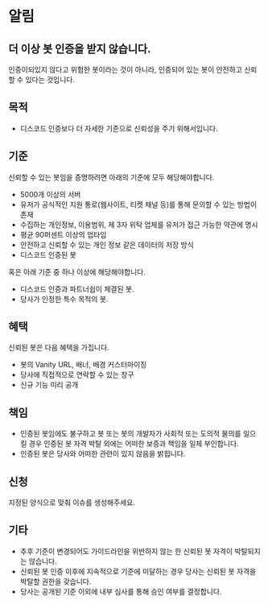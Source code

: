 # 알림

## 더 이상 봇 인증을 받지 않습니다.

인증이되있지 않다고 위험한 봇이라는 것이 아니라, 인증되어 있는 봇이 안전하고 신뢰할 수 있다는 것입니다.

## 목적

- 디스코드 인증보다 더 자세한 기준으로 신뢰성을 주기 위해서입니다.

## 기준

신뢰할 수 있는 봇임을 증명하려면 아래의 기준에 모두 해당해야합니다.

- 5000개 이상의 서버
- 유저가 공식적인 지원 통로(웹사이트, 티켓 채널 등)를 통해 문의할 수 있는 방법이 존재
- 수집하는 개인정보, 이용범위, 제 3자 위탁 업체를 유저가 접근 가능한 약관에 명시
- 평균 90퍼센트 이상의 업타임
- 안전하고 신뢰할 수 있는 개인 정보 같은 데이터의 저장 방식
- 디스코드 인증된 봇

혹은 아래 기준 중 하나 이상에 해당해야합니다.

- 디스코드 인증과 파트너쉽이 체결된 봇.
- 당사가 인정한 특수 목적의 봇.

## 혜택

신뢰된 봇은 다음 혜택을 가집니다.

- 봇의 Vanity URL, 배너, 배경 커스터마이징
- 당사에 직접적으로 연락할 수 있는 창구
- 신규 기능 미리 공개

## 책임

- 인증된 봇임에도 불구하고 봇 또는 봇의 개발자가 사회적 또는 도의적 물의를 일으킬 경우 인증된 봇 자격 박탈 외에는 어떠한 보증과 책임을 일체 부인합니다.
- 인증된 봇은 당사와 어떠한 관련이 있지 않음을 밝힙니다.

## 신청

지정된 양식으로 맞춰 이슈를 생성해주세요.

## 기타

- 추후 기준이 변경되어도 가이드라인을 위반하지 않는 한 신뢰된 봇 자격이 박탈되지는 않습니다.
- 신뢰된 봇 인증 이후에 지속적으로 기준에 미달하는 경우 당사는 신뢰된 봇 자격을 박탈할 권한을 갖습니다.
- 당사는 공개된 기준 이외에 내부 심사를 통해 승인 여부를 결정합니다.
